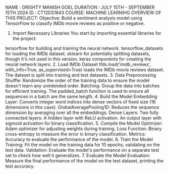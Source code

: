 NAME : DRISHTY MANISH GOEL
DURATION : JULY 15TH - SEPTEMBER 15TH 2024
ID : CT12DS1843
COURSE: MACHINE LEARNIHG
OVERVIEW OF THIS PROJECT: 
Objective: Build a sentiment analysis model using TensorFlow to classify IMDb movie reviews as positive or negative.

1. Import Necessary Libraries
You start by importing essential libraries for the project:

tensorflow for building and training the neural network.
tensorflow_datasets for loading the IMDb dataset.
sklearn for potentially splitting datasets, though it's not used in this version.
keras components for creating the neural network layers.
2. Load IMDb Dataset
tfds.load('imdb_reviews', with_info=True, as_supervised=True) loads the IMDb movie reviews dataset.
The dataset is split into training and test datasets.
3. Data Preprocessing
Shuffle: Randomize the order of the training data to ensure the model doesn't learn any unintended order.
Batching: Group the data into batches for efficient training. The padded_batch function is used to ensure all sequences in a batch are the same length.
4. Build the Model
Embedding Layer: Converts integer word indices into dense vectors of fixed size (16 dimensions in this case).
GlobalAveragePooling1D: Reduces the sequence dimension by averaging over all the embeddings.
Dense Layers: Two fully connected layers:
A hidden layer with ReLU activation.
An output layer with sigmoid activation for binary classification.
5. Compile the Model
Optimizer: Adam optimizer for adjusting weights during training.
Loss Function: Binary cross-entropy to measure the error in binary classification.
Metrics: Accuracy to evaluate the performance of the model.
6. Train the Model
Training: Fit the model on the training data for 10 epochs, validating on the test data.
Validation: Evaluate the model's performance on a separate test set to check how well it generalizes.
7. Evaluate the Model
Evaluation: Measure the final performance of the model on the test dataset, printing the test accuracy.
